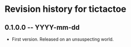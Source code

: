 # Revision history for tictactoe

## 0.1.0.0  -- YYYY-mm-dd

* First version. Released on an unsuspecting world.
